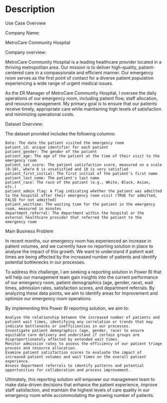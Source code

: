 # Description





Use Case Overview


Company Name:

MetroCare Community Hospital


Company overview:

MetroCare Community Hospital is a leading healthcare provider located in a thriving metropolitan area. Our mission is to deliver high-quality, patient-centered care in a compassionate and efficient manner. Our emergency room serves as the first point of contact for a diverse patient population experiencing a wide range of urgent medical issues.

As the ER Manager of MetroCare Community Hospital, I oversee the daily operations of our emergency room, including patient flow, staff allocation, and resource management. My primary goal is to ensure that our patients receive timely, appropriate care while maintaining high levels of satisfaction and minimizing operational costs.


Dataset Overview:

The dataset provided includes the following columns:

    Date: The date the patient visited the emergency room
    patient_id: unique identifier for each patient
    patient_gender: The gender of the patient
    patient_age: The age of the patient at the time of their visit to the emergency room
    patient_sat_score: The patient satisfaction score, measured on a scale (0-10), where 0 is unsatisfied and 10 is very satisfied
    patient_first_initial: The first initial of the patient's first name
    patient_last_name: The patient's last name
    patient_race: The race of the patient (e.g., White, Black, Asian, etc.)
    patient_admin_flag: A flag indicating whether the patient was admitted to the hospital after their emergency room visit (TRUE for admitted, FALSE for not admitted)
    patient_waittime: The waiting time for the patient in the emergency room, measured in minutes
    department_referral: The department within the hospital or the external healthcare provider that referred the patient to the emergency room


Main Business Problem

In recent months, our emergency room has experienced an increase in patient volumes, and we currently have no reporting solution in place to analyse the impact of this growth. We want to understand if patient wait times are being affected by the increased number of patients and identify potential bottlenecks in our processes.

To address this challenge, I am seeking a reporting solution in Power BI that will help our management team gain insights into the current performance of our emergency room, patient demographics (age, gender, race), wait times, admission rates, satisfaction scores, and department referrals. By analyzing these data points, we aim to identify areas for improvement and optimize our emergency room operations.


By implementing this Power BI reporting solution, we aim to:

    Analyse the relationship between the increased number of patients and patient wait times, identifying any correlation or trends that may indicate bottlenecks or inefficiencies in our processes.
    Investigate patient demographics (age, gender, race) to ensure equitable care delivery and understand if certain groups are disproportionately affected by extended wait times.
    Monitor admission rates to assess the efficiency of our patient triage process and resource allocation.
    Examine patient satisfaction scores to evaluate the impact of increased patient volumes and wait times on the overall patient experience.
    Assess department referrals to identify patterns and potential opportunities for collaboration and process improvement.


Ultimately, this reporting solution will empower our management team to make data-driven decisions that enhance the patient experience, improve staff satisfaction, and maintain the highest levels of care quality in our emergency room while accommodating the growing number of patients.

